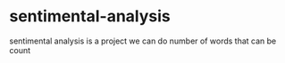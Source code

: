 # sentimental-analysis
sentimental analysis is a project we can do number of words that can be count
